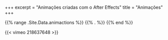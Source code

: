 +++
excerpt = "Animações criadas com o After Effects"
title = "Animações"
+++

{{% range .Site.Data.animactions %}}
    {{% . %}}
{{% end %}}

{{< vimeo 218637648 >}}